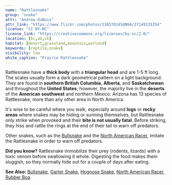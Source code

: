 ```yaml
---
name: "Rattlesnake"
group: "snake"
attr: "Andrew DuBois"
attr_link: "https://www.flickr.com/photos/138578145@N04/27149135354"
license: "CC BY-NC"
license_link: "https://creativecommons.org/licenses/by-nc/2.0/"
location: [bc,ab,sk]
habitat: [desert,grassland,mountain,wetland]
keywords: [reptile,snake]
visibility: low
white_caption: "Prairie Rattlesnake"
---
```

Rattlesnake have a **thick body** with a **triangular head** and are 1-5 ft long. The scales usually form a dark geometrical pattern on a light background. They are found in **southern British Columbia**, **Alberta**, and **Saskatchewan** and throughout the **United States**; however, the majority live in the **deserts** of the **American southwest** and northern Mexico. Arizona has 13 species of Rattlesnake, more than any other area in North America.

It's wise to be careful where you walk, especially around **logs** or **rocky areas** where snakes may be hiding or sunning themselves, but Rattlesnake only strike when provoked and their **bite is not usually fatal**. Before striking, they hiss and rattle the rings at the end of their tail to warn off predators.

Other snakes, such as the [Bullsnake](/herps/bullsnake/) and the [North American Racer](/herps/naracer/), imitate the Rattlesnake in order to warn off predators.

**Did you know?** Rattlesnake immobilize their prey (rodents, lizards) with a toxic venom before swallowing it whole. Digesting the food makes them sluggish, so they normally hide out for a couple of days after eating.

<!-- generated, do not edit -->
**See Also:**
[Bullsnake](/herps/bullsnake/),
[Garter Snake](/herps/gartsnake/),
[Hognose Snake](/herps/hognsnake/),
[North American Racer](/herps/naracer/),
[Rubber Boa](/herps/rubboa/)
